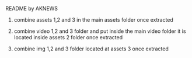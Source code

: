 README by AKNEWS

1. combine assets 1,2 and 3 in the main assets folder once extracted

2. combine video 1,2 and 3 folder and put inside the main video folder it is located inside assets 2 folder once extracted

3. combine img 1,2 and 3 folder located at assets 3 once extracted
